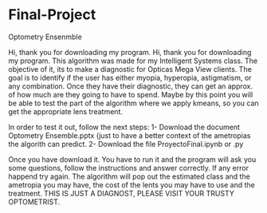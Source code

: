 # Final-Project

Optometry Ensenmble

Hi, thank you for downloading my program. 
Hi, thank you for downloading my program. This algorithm was made for my Intelligent Systems class. The objective of it, its to make a diagnostic for 
Opticas Mega View clients. The goal is to identify if the user has either myopia, hyperopia, astigmatism, or any combination. Once they have their diagnostic, 
they can get an approx. of how much are they going to have to spend. Maybe by this point you will be able to test the part of the algorithm where we apply kmeans, 
so you can get the appropriate lens treatment. 

In order to test it out, follow the next steps:
1- Download the document Optometry Ensemble.pptx (just to have a better context of the ametropias the algorith can predict.
2- Download the file ProyectoFinal.ipynb or .py

Once you have download it. You have to run it and the program will ask you some questions, follow the instructions and answer correctly. If any error happend try again. 
The algorithm will pop out the estimated class and the ametropia you may have, the cost of the lents you may have to use and the treatment. THIS IS JUST A DIAGNOST, PLEASE VISIT YOUR TRUSTY OPTOMETRIST. 

